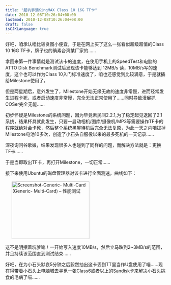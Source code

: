 ```yaml
---
title: "超坑爹滴KingMAX Class 10 16G TF卡"
date: 2010-12-08T10:26:04+08:00
lastmod: 2010-12-08T10:26:04+08:00
draft: false
isCJKLanguage: true
---
```


<p>好吧，咱承认咱比较贪图小便宜，于是在网上买了这么一张看似超级超值的Class 10 16G TF卡，牌子也的确素台湾某厂家的……</p>  <p>拿回来第一件事情就是测试该卡的速度，在使用手机上的SpeedTest和电脑的ATTO Disk Benchmark测试后发现该卡能够达到 12MB/s 读，10MB/s写的速度，这个也可以作为Class 10入门标准速度了，咱也还感觉到比较满意，于是就插给Milestone使用了。</p>  <p>但是两星期后，意外发生了，Milestone开始无缘无故的速度非常慢，进而经常发生进程卡死，或者启动速度非常慢，完全无法正常使用了……同时导致漫展抓COSer完全无能……</p>  <p>初步怀疑是Milestone的系统问题，因为毕竟素民间2.2.1,为了稳定起见退回了2.1系统，结果杯具就此发生，只要一启动相机/图库/摄像机/MP3等需要操作TF卡的程序就绝对会卡死，然后整个系统黑屏待机后完全无法复原，为此一天之内咱拔掉Milestone电池10多次，创造了小石头自服役以来的最多死机的一天记录……</p>  <p>深夜询问谷歌娘，结果发现很多人也碰到了同样的问题，而解决方法就是：更换TF卡……</p>  <p>于是当即取出TF卡，再打开Milestone，一切正常……</p>  <p>接下来使用Ubuntu的磁盘管理器对该卡进行全面测速，曲线如下：</p>  <p><a href="http://kouga.us/wp-content/uploads/2010/12/Screenshot-Generic-Multi-Card-Generic-Multi-Card-.png"><img style="background-image: none; border-bottom: 0px; border-left: 0px; margin: 3px 25px 1px 20px; padding-left: 0px; padding-right: 0px; display: inline; border-top: 0px; border-right: 0px; padding-top: 0px" title="Screenshot-Generic- Multi-Card (Generic- Multi-Card) – 性能测试" border="0" alt="Screenshot-Generic- Multi-Card (Generic- Multi-Card) – 性能测试" src="http://kouga.us/wp-content/uploads/2010/12/Screenshot-Generic-Multi-Card-Generic-Multi-Card-_thumb.png" width="244" height="180" /></a></p>  <p>这不是明摆着坑爹嘛！一开始写入速度10MB/s，然后立马跌到2~3MB/s的范围，并且持续该范围直到测试结束……</p>  <p>好吧，在为小石头默哀5分钟之后毅然抽出这卡丢到TT里当作U盘使用了喵……现在得带着小石头上电脑城去寻觅一张Class6或者以上的Sandisk卡来解决小石头挑食的毛病了喵……</p>
